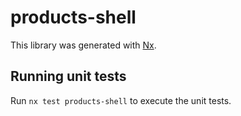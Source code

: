 # products-shell

This library was generated with [Nx](https://nx.dev).

## Running unit tests

Run `nx test products-shell` to execute the unit tests.
